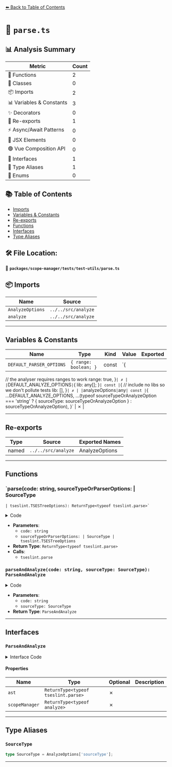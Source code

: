 [⬅️ Back to Table of Contents](../../../../index.md)

# 📄 `parse.ts`

## 📊 Analysis Summary

| Metric | Count |
|--------|-------|
| 🔧 Functions | 2 |
| 🧱 Classes | 0 |
| 📦 Imports | 2 |
| 📊 Variables & Constants | 3 |
| ✨ Decorators | 0 |
| 🔄 Re-exports | 1 |
| ⚡ Async/Await Patterns | 0 |
| 💠 JSX Elements | 0 |
| 🟢 Vue Composition API | 0 |
| 📐 Interfaces | 1 |
| 📑 Type Aliases | 1 |
| 🎯 Enums | 0 |

## 📚 Table of Contents

- [Imports](#imports)
- [Variables & Constants](#variables-constants)
- [Re-exports](#re-exports)
- [Functions](#functions)
- [Interfaces](#interfaces)
- [Type Aliases](#type-aliases)

## 🛠️ File Location:
📂 **`packages/scope-manager/tests/test-utils/parse.ts`**

## 📦 Imports

| Name | Source |
|------|--------|
| `AnalyzeOptions` | `../../src/analyze` |
| `analyze` | `../../src/analyze` |


---

## Variables & Constants

| Name | Type | Kind | Value | Exported |
|------|------|------|-------|----------|
| `DEFAULT_PARSER_OPTIONS` | `{ range: boolean; }` | const | `{
  // the analyser requires ranges to work
  range: true,
}` | ✗ |
| `DEFAULT_ANALYZE_OPTIONS` | `{ lib: any[]; }` | const | `{
  // include no libs so we don't pollute tests
  lib: [],
}` | ✗ |
| `analyzeOptions` | `any` | const | `{
    ...DEFAULT_ANALYZE_OPTIONS,
    ...(typeof sourceTypeOrAnalyzeOption === 'string'
      ? { sourceType: sourceTypeOrAnalyzeOption }
      : sourceTypeOrAnalyzeOption),
  }` | ✗ |


---

## Re-exports

| Type | Source | Exported Names |
|------|--------|----------------|
| named | `../../src/analyze` | AnalyzeOptions |


---

## Functions

### `parse(code: string, sourceTypeOrParserOptions: | SourceType
    | tseslint.TSESTreeOptions): ReturnType<typeof tseslint.parse>`

<details><summary>Code</summary>

```ts
export function parse(
  code: string,
  sourceTypeOrParserOptions:
    | SourceType
    | tseslint.TSESTreeOptions = DEFAULT_PARSER_OPTIONS,
): ReturnType<typeof tseslint.parse> {
  return tseslint.parse(code, {
    ...DEFAULT_PARSER_OPTIONS,
    ...(typeof sourceTypeOrParserOptions === 'string'
      ? {
          sourceType: sourceTypeOrParserOptions,
        }
      : sourceTypeOrParserOptions),
  });
}
```
</details>

- **Parameters**:
  - `code: string`
  - `sourceTypeOrParserOptions: | SourceType
    | tseslint.TSESTreeOptions`
- **Return Type**: `ReturnType<typeof tseslint.parse>`
- **Calls**:
  - `tseslint.parse`
### `parseAndAnalyze(code: string, sourceType: SourceType): ParseAndAnalyze`

<details><summary>Code</summary>

```ts
export function parseAndAnalyze(
  code: string,
  sourceType: SourceType,
): ParseAndAnalyze;
```
</details>

- **Parameters**:
  - `code: string`
  - `sourceType: SourceType`
- **Return Type**: `ParseAndAnalyze`

---

## Interfaces

### `ParseAndAnalyze`

<details><summary>Interface Code</summary>

```ts
export interface ParseAndAnalyze {
  ast: ReturnType<typeof tseslint.parse>;
  scopeManager: ReturnType<typeof analyze>;
}
```
</details>

#### Properties

| Name | Type | Optional | Description |
|------|------|----------|-------------|
| `ast` | `ReturnType<typeof tseslint.parse>` | ✗ |  |
| `scopeManager` | `ReturnType<typeof analyze>` | ✗ |  |


---

## Type Aliases

### `SourceType`

```ts
type SourceType = AnalyzeOptions['sourceType'];
```


---